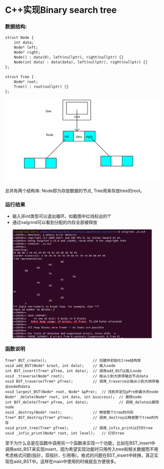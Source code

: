 # C++实现Binary search tree

### 数据结构:
```
struct Node {
	int data;
	Node* left;
	Node* right;
	Node() : data(0), left(nullptr), right(nullptr) {}
	Node(int data) : data(data), left(nullptr), right(nullptr) {}
};

struct Tree {
	Node* root;
	Tree() : root(nullptr) {}
};
```
<div  align="center"><kbd>  
    <img src="./structure.png" alt="structure" align=center />
</kbd></div><br>  
总共有两个结构体:  
Node即为存放数据的节点, Tree用来存放tree的root。

### 运行结果
* 输入非int类型可以退出循环。如截图中红线标出的‘f’
* 通过valgrind可以看到分配的内存全部被释放
<div  align="center"><kbd>  
    <img src="./result.png" alt="result" align=center width="90%" />
</kbd></div>  

### 函数说明
```
Tree* BST_create();                     // 创建并初始化tree结构体
void add_BST(Node* &root, int data);    // 插入node
int BST_insert(Tree* pTree, int data);  // 调用add_BST以插入node
void _traverse(Node* root);             // 按从小到大排序输出节点data
void BST_traverse(Tree* pTree);         // 调用_traverse以按从小到大排序输出node的data
void largest_BST(Node* root, Node* &pPre);  // 找到并定位pPre到最大的node
Node* _delete(Node* root, int data, int &success);  // 删除node
int BST_delete(Tree* pTree, int data);              // 调用_delete以删除node
void _destroy(Node* root);              // 释放整个tree的内存
Tree* BST_destroy(Tree* pTree);         // 调用_destroy以释放整个tree的内存
void print_tree(Tree* pTree);           // 调用_infix_print以打印tree
void _infix_print(Node* root, int level);   // 打印tree
```
至于为什么总是在函数中调用另一个函数来实现一个功能，比如在BST_insert中调用add_BST来实现insert，因为希望实现功能时只用传入tree和相关数据而不用考虑格式问题(指针，双指针，引用等)，格式的问题在BST_insert中转换，真正实现在add_BST中。这样在main中使用的时候就会方便很多。